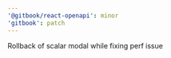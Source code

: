 ```yaml
---
'@gitbook/react-openapi': minor
'gitbook': patch
---
```


Rollback of scalar modal while fixing perf issue
